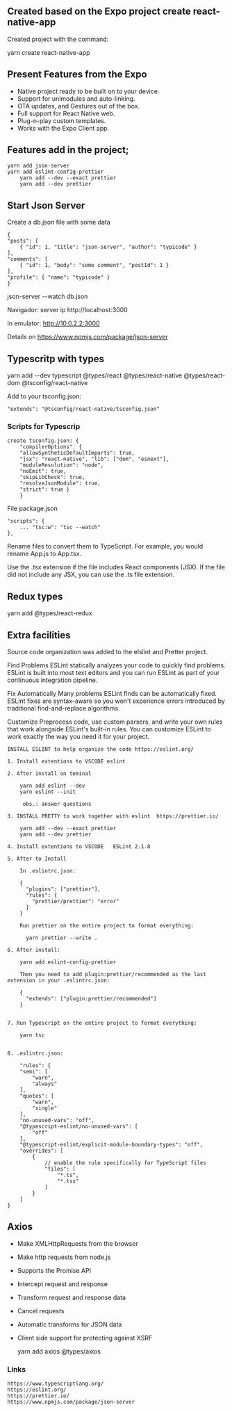 ## Created based on the Expo project create react-native-app

Created project with the command:

yarn create react-native-app

## Present Features from the Expo

- Native project ready to be built on to your device.
- Support for unimodules and auto-linking.
- OTA updates, and Gestures out of the box.
- Full support for React Native web.
- Plug-n-play custom templates.
- Works with the Expo Client app.

## Features add in the project;

    yarn add json-server
    yarn add eslint-config-prettier
    	yarn add --dev --exact prettier
    	yarn add --dev prettier

## Start Json Server

Create a db.json file with some data

    {
    "posts": [
        { "id": 1, "title": "json-server", "author": "typicode" }
    ],
    "comments": [
        { "id": 1, "body": "some comment", "postId": 1 }
    ],
    "profile": { "name": "typicode" }
    }

json-server --watch db.json

Navigador: server ip http://localhost:3000

In emulator: http://10.0.2.2:3000

Details on https://www.npmjs.com/package/json-server

## Typescritp with types

yarn add --dev typescript @types/react @types/react-native @types/react-dom @tsconfig/react-native

Add to your tsconfig.json:

    "extends": "@tsconfig/react-native/tsconfig.json"

### Scripts for Typescrip

    create tsconfig.json: {
        "compilerOptions": {
        "allowSyntheticDefaultImports": true,
        "jsx": "react-native", "lib": ["dom", "esnext"],
        "moduleResolution": "node",
        "noEmit": true,
        "skipLibCheck": true,
        "resolveJsonModule": true,
        "strict": true }
        }

File package.json

    "scripts": {
        ... "tsc:w": "tsc --watch"
    },

Rename files to convert them to TypeScript. For example, you would rename App.js to App.tsx.

Use the .tsx extension if the file includes React components (JSX). If the file did not include any JSX, you can use the .ts file extension.

## Redux types

yarn add @types/react-redux

## Extra facilities

Source code organization was added to the elslint and Pretter project.

Find Problems ESLint statically analyzes your code to quickly find problems. ESLint is built into most text editors and you can run ESLint as part of your continuous integration pipeline.

Fix Automatically Many problems ESLint finds can be automatically fixed. ESLint fixes are syntax-aware so you won't experience errors introduced by traditional find-and-replace algorithms.

Customize Preprocess code, use custom parsers, and write your own rules that work alongside ESLint's built-in rules. You can customize ESLint to work exactly the way you need it for your project.

    INSTALL ESLINT to help organize the code https://eslint.org/

    1. Install extentions to VSCODE eslint

    2. After install on teminal

    	yarn add eslint --dev
    	yarn eslint --init

    	 obs.: answer questions

    3. INSTALL PRETTY to work together with eslint  https://prettier.io/

    	yarn add --dev --exact prettier
    	yarn add --dev prettier

    4. Install extentions to VSCODE   ESLint 2.1.8

    5. After to Install

    	In .eslintrc.json:

    	{
    	  "plugins": ["prettier"],
    	  "rules": {
    	    "prettier/prettier": "error"
    	  }
    	}

    	Run prettier on the entire project to format everything:

    	  yarn prettier --write .

    6. After install:

    	yarn add eslint-config-prettier

    	Then you need to add plugin:prettier/recommended as the last extension in your .eslintrc.json:

    	{
    	  "extends": ["plugin:prettier/recommended"]
    	}


    7. Run Typescript on the entire project to format everything:

    	yarn tsc


    8. .eslintrc.json:

        "rules": {
        "semi": [
            "warn",
            "always"
        ],
        "quotes": [
            "warn",
            "single"
        ],
        "no-unused-vars": "off",
        "@typescript-eslint/no-unused-vars": [
            "off"
        ],
        "@typescript-eslint/explicit-module-boundary-types": "off",
        "overrides": [
            {
                // enable the rule specifically for TypeScript files
                "files": [
                    "*.ts",
                    "*.tsx"
                ]
            }
        ]
    }

## Axios

- Make XMLHttpRequests from the browser
- Make http requests from node.js
- Supports the Promise API
- Intercept request and response
- Transform request and response data
- Cancel requests
- Automatic transforms for JSON data
- Client side support for protecting against XSRF

  yarn add axios @types/axios

### Links

    https://www.typescriptlang.org/
    https://eslint.org/
    https://prettier.io/
    https://www.npmjs.com/package/json-server
